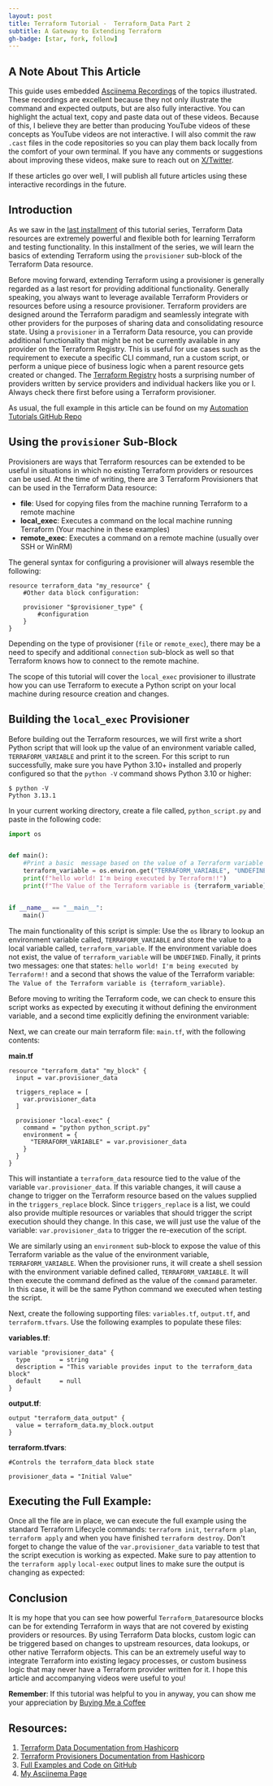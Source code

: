 ```yaml
---
layout: post
title: Terraform Tutorial -  Terraform_Data Part 2
subtitle: A Gateway to Extending Terraform
gh-badge: [star, fork, follow]
---
```

 
## A Note About This Article

This guide uses embedded [Asciinema Recordings](https://asciinema.org/) of the topics illustrated.  These recordings are excellent because they not only illustrate the command and expected outputs, but are also fully interactive.  You can highlight the actual text, copy and paste data out of these videos. Because of this, I believe they are better than producing YouTube videos of these concepts as YouTube videos are not interactive.  I will also commit the raw `.cast` files in the code repositories so you can play them back locally from the comfort of your own terminal. If you have any comments or suggestions about improving these videos, make sure to reach out on [X/Twitter](https://x.com/aric49).

If these articles go over well, I will publish all future articles using these interactive recordings in the future. 

## Introduction

As we saw in the [last installment](2024-12-18-Terraform-Data-Blocks.md) of this tutorial series, Terraform Data resources are extremely powerful and flexible both for learning Terraform and testing functionality.  In this installment of the series, we will learn the basics of extending Terraform using the `provisioner` sub-block of the Terraform Data resource. 

Before moving forward, extending Terraform using a provisioner is generally regarded as a last resort for providing additional functionality.  Generally speaking, you always want to leverage available Terraform Providers or resources before using a resource provisioner. Terraform providers are designed around the Terraform paradigm and seamlessly integrate with other providers for the purposes of sharing data and consolidating resource state. Using a `provisioner` in a Terraform Data resource, you can provide additional functionality that might be not be currently available in any provider on the Terraform Registry.  This is useful for use cases such as the requirement to execute a specific CLI command, run a custom script, or perform a unique piece of business logic when a parent resource gets created or changed.  The [Terraform Registry](https://registry.terraform.io) hosts a surprising number of providers written by service providers and individual hackers like you or I.   Always check there first before using a Terraform provisioner. 

As usual, the full example in this article can be found on my [Automation Tutorials GitHub Repo](https://github.com/aric49/automation-tutorials/tree/main/terraform/terraform_data2)


## Using the `provisioner` Sub-Block

Provisioners are ways that Terraform resources can be extended to be useful in situations in which no existing Terraform providers or resources can be used. At the time of writing, there are 3 Terraform Provisioners that can be used in the Terraform Data resource: 

* **file**: Used for copying files from the machine running Terraform to a remote machine
* **local_exec**: Executes a command on the local machine running Terraform (Your machine in these examples)
* **remote_exec**:  Executes a command on a remote machine (usually over SSH or WinRM)

The general syntax for configuring a provisioner will always resemble the following: 

```hcl
resource terraform_data "my_resource" {
    #Other data block configuration: 

    provisioner "$provisioner_type" {
        #configuration
    }
}
```

Depending on the type of provisioner (`file` or `remote_exec`), there may be a need to specify and additional `connection` sub-block as well so that Terraform knows how to connect to the remote machine. 

The scope of this tutorial will cover the `local_exec` provisioner to illustrate how you can use Terraform to execute a Python script on your local machine during resource creation and changes. 

## Building the `local_exec` Provisioner

Before building out the Terraform resources, we will first write a short Python script that will look up the value of an environment variable called, `TERRAFORM_VARIABLE` and print it to the screen. For this script to run successfully, make sure you have Python 3.10+ installed and properly configured so that the `python -V` command shows Python 3.10 or higher: 

```shell
$ python -V
Python 3.13.1
```

In your current working directory, create a file called, `python_script.py` and paste in the following code: 

```python
import os


def main(): 
    #Print a basic  message based on the value of a Terraform variable
    terraform_variable = os.environ.get("TERRAFORM_VARIABLE", "UNDEFINED")
    print(f"hello world! I'm being executed by Terraform!!")
    print(f"The Value of the Terraform variable is {terraform_variable}")


if __name__ == "__main__":
    main()
```

The main functionality of this script is simple:  Use the `os` library to lookup an environment variable called, `TERRAFORM_VARIABLE` and store the value to a local variable called, `terraform_variable`.  If the environment variable does not exist, the value of `terraform_variable` will be `UNDEFINED`. Finally, it prints two messages: one that states: `hello world! I'm being executed by Terraform!!` and a second that shows the value of the Terraform variable: `The Value of the Terraform variable is {terraform_variable}`. 

Before moving to writing the Terraform code, we can check to ensure this script works as expected by executing it without defining the environment variable, and a second time explicitly defining the environment variable: 

<script src="https://asciinema.org/a/696310.js" id="asciicast-696310" async="true"></script>



Next, we can create our main terraform file:  `main.tf`, with the following contents: 

**main.tf**
```hcl
resource "terraform_data" "my_block" {
  input = var.provisioner_data

  triggers_replace = [
    var.provisioner_data
  ]

  provisioner "local-exec" {
    command = "python python_script.py"
    environment = {
      "TERRAFORM_VARIABLE" = var.provisioner_data
    }
  }
}
```

This will instantiate a `terraform_data` resource tied to the value of the variable `var.provisioner_data`.  If this variable changes, it will cause a change to trigger on the Terraform resource based on the values supplied in the `triggers_replace` block. Since `triggers_replace` is a list, we could also provide multiple resources or variables that should trigger the script execution should they change. In this case, we will just use the value of the variable: `var.provisioner_data` to trigger the re-execution of the script. 

We are similarly using an `environment` sub-block to expose the value of this Terraform variable as the value of the environment variable, `TERRAFORM_VARIABLE`. When the provisioner runs, it will create a shell session with the environment variable defined called, `TERRAFORM_VARIABLE`. It will then execute the command defined as the value of the `command` parameter.  In this case, it will be the same Python command we executed when testing the script. 

Next, create the following supporting files: `variables.tf`, `output.tf`, and `terraform.tfvars`.  Use the following examples to populate these files: 

**variables.tf**:
```
variable "provisioner_data" {
  type        = string
  description = "This variable provides input to the terraform_data block"
  default     = null
}
```

**output.tf**:
```
output "terraform_data_output" {
  value = terraform_data.my_block.output
}
```

**terraform.tfvars**:
```
#Controls the terraform_data block state

provisioner_data = "Initial Value"
```


## Executing the Full Example: 

Once all the file are in place, we can execute the full example using the standard Terraform Lifecycle commands: `terraform init`, `terraform plan`, `terraform apply` and when you have finished `terraform destroy`.  Don't forget to change the value of the `var.provisioner_data` variable to test that the script execution is working as expected. Make sure to pay attention to the `terraform apply` `local-exec` output lines to make sure the output is changing as expected: 

<script src="https://asciinema.org/a/696316.js" id="asciicast-696316" async="true"></script>


## Conclusion

It is my hope that you can see how powerful `Terraform_Data`resource blocks can be for extending Terraform in ways that are not covered by existing providers or resources. By using Terraform Data blocks, custom logic can be triggered based on changes to upstream resources, data lookups, or other native Terraform objects. This can be an extremely useful way to integrate Terraform into existing legacy processes, or custom business logic that may never have a Terraform provider written for it. I hope this article and accompanying videos were useful to you! 

**Remember**:  If this tutorial was helpful to you in anyway, you can show me your appreciation by [Buying Me a Coffee](https://buymeacoffee.com/aric49)

## Resources: 

1. [Terraform Data Documentation from Hashicorp](https://developer.hashicorp.com/terraform/language/resources/terraform-data)
2. [Terraform Provisioners Documentation from Hashicorp](https://developer.hashicorp.com/terraform/language/resources/provisioners/syntax)
3. [Full Examples and Code on GitHub](https://github.com/aric49/automation-tutorials/tree/main/terraform/terraform_data2)
4. [My Asciinema Page](https://asciinema.org/~aric49)
